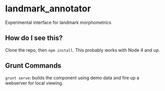 # landmark_annotator
Experimental interface for landmark morphometrics

## How do I see this? ##

Clone the repo, then `npm install`. This probably works with Node 4 and up.

## Grunt Commands ##

`grunt serve`: builds the component using demo data and fire up a webserver for local viewing.